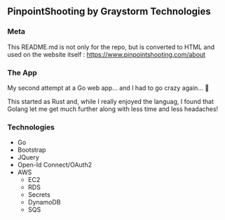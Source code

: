 ## PinpointShooting by Graystorm Technologies

### Meta

This README.md is not only for the repo, but is converted to HTML
and used on the website itself : https://www.pinpointshooting.com/about

### The App

My second attempt at a Go web app... and I had to go crazy again... :shrug:

This started as Rust and, while I really enjoyed the languag, I found that
Golang let me get much further along with less time and less headaches!

### Technologies

* Go
* Bootstrap
* JQuery
* Open-Id Connect/OAuth2
* AWS
  * EC2
  * RDS
  * Secrets
  * DynamoDB
  * SQS

